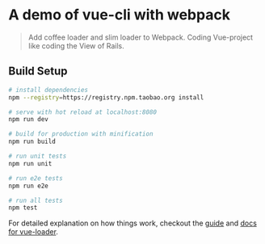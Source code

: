 # A demo of vue-cli with webpack

> Add coffee loader and slim loader to Webpack. Coding Vue-project like coding the View of Rails.

## Build Setup

``` bash
# install dependencies
npm --registry=https://registry.npm.taobao.org install

# serve with hot reload at localhost:8080
npm run dev

# build for production with minification
npm run build

# run unit tests
npm run unit

# run e2e tests
npm run e2e

# run all tests
npm test
```

For detailed explanation on how things work, checkout the [guide](http://vuejs-templates.github.io/webpack/) and [docs for vue-loader](http://vuejs.github.io/vue-loader).
